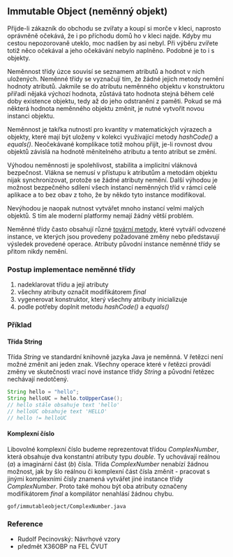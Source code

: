 ## Immutable Object (neměnný objekt)

Přijde-li zákazník do obchodu se zvířaty a koupí si morče v kleci, naprosto oprávněně očekává, že i po příchodu domů ho v kleci najde. Kdyby mu cestou nepozorovaně uteklo, moc nadšen by asi nebyl. Při výběru zvířete totiž něco očekával a jeho očekávání nebylo naplněno. Podobné je to i s objekty. 

Neměnnost třídy úzce souvisí se seznamem atributů a hodnot v nich uložených. Neměnné třídy se vyznačují tím, že žádné jejich metody nemění hodnoty atributů. Jakmile se do atributu neměnného objektu v konstruktoru přiřadí nějaká výchozí hodnota, zůstává tato hodnota stejná během celé doby existence objektu, tedy až do jeho odstranění z paměti. Pokud se má některá hodnota neměnného objektu změnit, je nutné vytvořit novou instanci objektu.

Neměnnost je takřka nutností pro kvantity v matematických výrazech a objekty, které mají být uloženy v kolekci využívající metody *hashCode()* a *equals()*. Neočekávané komplikace totiž mohou přijít, je-li rovnost dvou objektů závislá na hodnotě měnitelného atributu a tento atribut se změní.

Výhodou neměnnosti je spolehlivost, stabilita a implicitní vláknová bezpečnost. Vlákna se nemusí v přístupu k atributům a metodám objektu nijak synchronizovat, protože se žádné atributy nemění. Další výhodou je možnost bezpečného sdílení všech instancí neměnných tříd v rámci celé aplikace a to bez obav z toho, že by někdo tyto instance modifikoval.

Nevýhodou je naopak nutnost vytvářet mnoho instancí velmi malých objektů. S tím ale moderní platformy nemají žádný větší problém.

Neměnné třídy často obsahují různé [tovární metody](factory-method), které vytváří odvozené instance, ve kterých jsou provedeny požadované změny nebo představují výsledek provedené operace. Atributy původní instance neměnné třídy se přitom nikdy nemění.

### Postup implementace neměnné třídy

1. nadeklarovat třídu a její atributy
1. všechny atributy označit modifikátorem *final*
1. vygenerovat konstruktor, který všechny atributy inicializuje
1. podle potřeby doplnit metodu *hashCode()* a *equals()*

### Příklad

#### Třída String

Třída *String* ve standardní knihovně jazyka Java je neměnná. V řetězci není možné změnit ani jeden znak. Všechny operace které v řetězci provádí změny ve skutečnosti vrací nové instance třídy *String* a původní řetězec nechávají nedotčený.

```java
String hello = "hello";
String helloUC = hello.toUpperCase();
// hello stále obsahuje text 'hello'
// helloUC obsahuje text 'HELLO'
// hello != helloUC
```

#### Komplexní číslo

Libovolné komplexní číslo budeme reprezentovat třídou *ComplexNumber*, která obsahuje dva konstantní atributy typu *double*. Ty uchovávají reálnou (*a*) a imaginární část (*b*) čísla. Třída *ComplexNumber* nenabízí žádnou možnost, jak by šlo reálnou či komplexní část čísla změnit - pracovat s jinými komplexními čísly znamená vytvářet jiné instance třídy *ComplexNumber*. Proto také mohou být oba atributy označeny modifikátorem *final* a kompilátor nenahlásí žádnou chybu.

```include:java
gof/immutableobject/ComplexNumber.java
```

### Reference

- Rudolf Pecinovský: Návrhové vzory
- předmět X36OBP na FEL ČVUT
